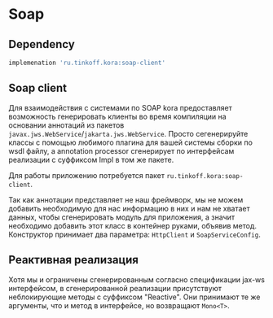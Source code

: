 # Soap

## Dependency

```groovy
implemenation 'ru.tinkoff.kora:soap-client'
```

## Soap client

Для взаимодействия с системами по SOAP kora предоставляет возможность генерировать клиенты
во время компиляции на основании аннотаций из пакетов `javax.jws.WebService`/`jakarta.jws.WebService`.
Просто сегенерируйте классы с помощью любимого плагина для вашей системы сборки по wsdl файлу,
а annotation processor сгенерирует по интерфейсам реализации с суффиксом Impl в том же пакете.

Для работы приложению потребуется пакет `ru.tinkoff.kora:soap-client`. 

Так как аннотации представляет не наш фреймворк, мы не можем добавить необходимую для нас информацию в них и нам не хватает данных,
чтобы сгенерировать модуль для приложения, а значит необходимо добавить этот класс в контейнер руками, объявив метод.
Конструктор принимает два параметра: `HttpClient` и `SoapServiceConfig`.


## Реактивная реализация
Хотя мы и ограничены сгенерированным согласно спецификации jax-ws интерфейсом, в сгенерированной реализации присутствуют
неблокирующие методы с суффиксом "Reactive". Они принимают те же аргументы, что и метод в интерфейсе, но возвращают `Mono<T>`.
